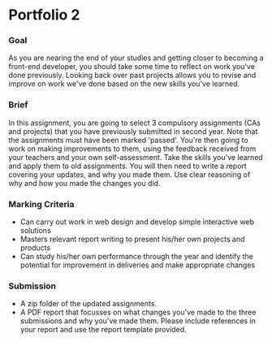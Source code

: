 # Portfolio 2
### Goal
As you are nearing the end of your studies and getting closer to becoming a front-end developer, you should take some time to reflect on work you've done previously. Looking back over past projects allows you to revise and improve on work we've done based on the new skills you've learned.

### Brief
In this assignment, you are going to select 3 compulsory assignments (CAs and projects) that you have previously submitted in second year. Note that the assignments must have been marked 'passed'. You're then going to work on making improvements to them, using the feedback received from your teachers and your own self-assessment. Take the skills you've learned and apply them to old assignments. You will then need to write a report covering your updates, and why you made them. Use clear reasoning of why and how you made the changes you did.

### Marking Criteria
* Can carry out work in web design and develop simple interactive web solutions
* Masters relevant report writing to present his/her own projects and products
* Can study his/her own performance through the year and identify the potential for improvement in deliveries and make appropriate changes

### Submission
* A zip folder of the updated assignments.
* A PDF report that focusses on what changes you've made to the three submissions and why you've made them. Please include references in your report and use the report template provided.